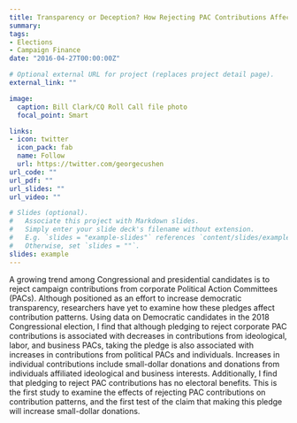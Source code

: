 ```yaml
---
title: Transparency or Deception? How Rejecting PAC Contributions Affects Contribution Patterns
summary:
tags:
- Elections
- Campaign Finance
date: "2016-04-27T00:00:00Z"

# Optional external URL for project (replaces project detail page).
external_link: ""

image:
  caption: Bill Clark/CQ Roll Call file photo
  focal_point: Smart

links:
- icon: twitter
  icon_pack: fab
  name: Follow
  url: https://twitter.com/georgecushen
url_code: ""
url_pdf: ""
url_slides: ""
url_video: ""

# Slides (optional).
#   Associate this project with Markdown slides.
#   Simply enter your slide deck's filename without extension.
#   E.g. `slides = "example-slides"` references `content/slides/example-slides.md`.
#   Otherwise, set `slides = ""`.
slides: example
---
```


A growing trend among Congressional and presidential candidates is to reject campaign contributions from corporate Political Action Committees (PACs). Although positioned as an effort to increase democratic transparency, researchers have yet to examine how these pledges affect contribution patterns. Using data on Democratic candidates in the 2018 Congressional election, I find that although pledging to reject corporate PAC contributions is associated with decreases in contributions from ideological, labor, and business PACs, taking the pledge is also associated with increases in contributions from political PACs and individuals. Increases in individual contributions include small-dollar donations and donations from individuals affiliated ideological and business interests. Additionally, I find that pledging to reject PAC contributions has no electoral benefits. This is the first study to examine the effects of rejecting PAC contributions on contribution patterns, and the first test of the claim that making this pledge will increase small-dollar donations.
